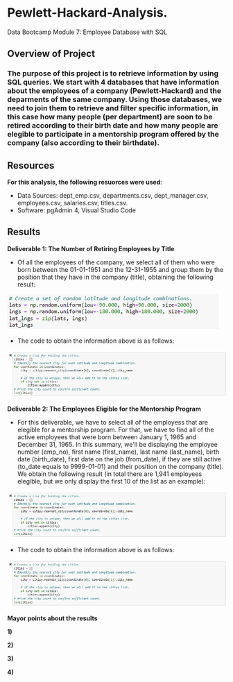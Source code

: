 # Pewlett-Hackard-Analysis.

Data Bootcamp Module 7: Employee Database with SQL
## Overview of Project

### The purpose of this project is to retrieve information by using SQL queries. We start with 4 databases that have information about the employees of a company (Pewlett-Hackard) and the deparments of the same company. Using those databases, we need to join them to retrieve and filter specific information, in this case how many people (per department) are soon to be retired according to their birth date and how many people are elegible to participate in a mentorship program offered by the company (also according to their birthdate).

## Resources
**For this analysis, the following resuorces were used**:
- Data Sources: dept_emp.csv, departments.csv, dept_manager.csv, employees.csv, salaries.csv, titles.csv.
- Software: pgAdmin 4, Visual Studio Code


## Results

**Deliverable 1: The Number of Retiring Employees by Title**

- Of all the employees of the company, we select all of them who were born between the 01-01-1951 and the 12-31-1955 and group them by the position that they have in the company (title), obtaining the following result:

![This is an image](https://github.com/HansFeddersen/World_Weather_Analysis/blob/main/more/setp1/Random_coordinates_generator.png)

- The code to obtain the information above is as follows:

![This is an image](https://github.com/HansFeddersen/World_Weather_Analysis/blob/main/more/setp1/Nearest_city_coordinates.png)

**Deliverable 2: The Employees Eligible for the Mentorship Program**

- For this deliverable, we have to select all of the employess that are elegible for a mentorship program. For that, we have to find all of the active employees that were born between January 1, 1965 and December 31, 1965. In this summary, we'll be displaying the employee number (emp_no), first name (first_name), last name (last_name), birth date (birth_date), first date on the job (from_date), if they are still active (to_date equals to 9999-01-01) and their position on the company (title). We obtain the following result (in total there are 1,941 employees elegible, but we only display the first 10 of the list as an example):

![This is an image](https://github.com/HansFeddersen/World_Weather_Analysis/blob/main/more/setp1/Nearest_city_coordinates.png)

- The code to obtain the information above is as follows:

![This is an image](https://github.com/HansFeddersen/World_Weather_Analysis/blob/main/more/setp1/Nearest_city_coordinates.png)

**Mayor points about the results**

**1)** 

**2)** 

**3)** 

**4)** 


